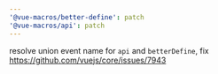 ```yaml
---
'@vue-macros/better-define': patch
'@vue-macros/api': patch
---
```


resolve union event name for `api` and `betterDefine`, fix https://github.com/vuejs/core/issues/7943
